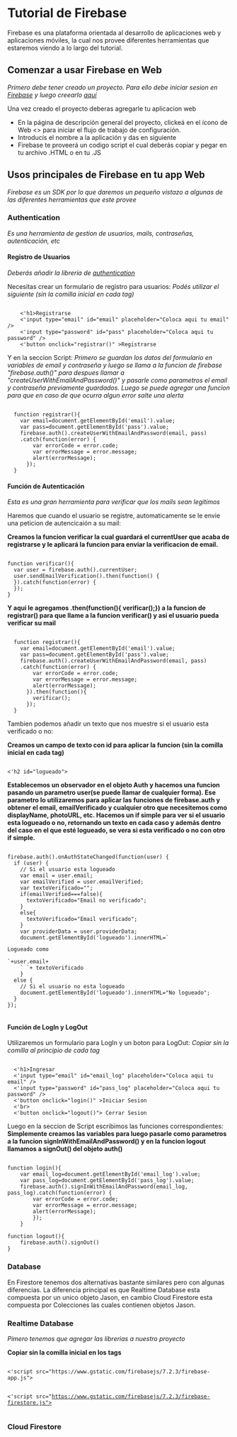 # Tutorial de Firebase
Firebase es una plataforma orientada al desarrollo de aplicaciones web y aplicaciones móviles, la cual nos provee diferentes herramientas que estaremos viendo a lo largo del tutorial.

## Comenzar a usar Firebase en Web
*Primero debe tener creado un proyecto. Para ello debe iniciar sesion en [Firebase](https://firebase.google.com/?hl=es-419) y luego creearlo [aquí](https://console.firebase.google.com/?hl=es)*

Una vez creado el proyecto deberas agregarle tu aplicacion web
- En la página de descripción general del proyecto, clickeá en el ícono de Web <> para iniciar el flujo de trabajo de configuración.
- Introducís el nombre a la aplicación y das en siguiente
- Firebase te proveerá un codigo script el cual deberás copiar y pegar en tu archivo .HTML o en tu .JS

## Usos principales de Firebase en tu app Web
*Firebase es un SDK por lo que daremos un pequeño vistazo a algunas de las diferentes herramientas que este provee*

### Authentication
*Es una herramienta de gestion de usuarios, mails, contraseñas, autenticación, etc*
#### Registro de Usuarios
*Deberás añadir la libreria de [authentication](https://firebase.google.com/docs/web/setup?hl=es-419#libraries_hosting-urls)*

Necesitas crear un formulario de registro para usuarios:
*Podés utilizar el siguiente (sin la comilla inicial en cada tag)*

<pre><code>
    <'h1>Registrarse</h1>
    <'input type="email" id="email" placeholder="Coloca aqui tu email" />
    <'input type="password" id="pass" placeholder="Coloca aqui tu password" />
    <'button onclick="registrar()" >Registrarse</button>
</code></pre>

Y en la seccion Script:
*Primero se guardan los datos del formulario en variables de email y contraseña y luego se llama a la funcion de firebase "firebase.auth()" para despues llamar a "createUserWithEmailAndPassword()" y pasarle como parametros el email y contraseña previamente guardados. Luego se puede agregar una funcion para que en caso de que ocurra algun error salte una alerta*
<pre><code>
  function registrar(){
    var email=document.getElementById('email').value;
    var pass=document.getElementById('pass').value;
    firebase.auth().createUserWithEmailAndPassword(email, pass)
    .catch(function(error) {
        var errorCode = error.code;
        var errorMessage = error.message;
        alert(errorMessage);
      });
  }
</code></pre>

#### Función de Autenticación
*Esta es una gran herramienta para verificar que los mails sean legitimos*

Haremos que cuando el usuario se registre, automaticamente se le envie una peticion de autencicaión a su mail:

**Creamos la funcion verificar la cual guardará el currentUser que acaba de registrarse y le aplicará la funcion para enviar la verificacion de email.**
<pre><code>
function verificar(){
  var user = firebase.auth().currentUser;
  user.sendEmailVerification().then(function() {
  }).catch(function(error) {
  });
}
</code></pre>

**Y aqui le agregamos .then(function(){ verificar();}) a la funcion de registrar() para que llame a la funcion verificar() y asi el usuario pueda verificar su mail**
<pre><code>
  function registrar(){
    var email=document.getElementById('email').value;
    var pass=document.getElementById('pass').value;
    firebase.auth().createUserWithEmailAndPassword(email, pass)
    .catch(function(error) {
        var errorCode = error.code;
        var errorMessage = error.message;
        alert(errorMessage);
      }).then(function(){
        verificar();
      });
  }
</code></pre>

Tambien podemos añadir un texto que nos muestre si el usuario esta verificado o no:

**Creamos un campo de texto con id para aplicar la funcion (sin la comilla inicial en cada tag)**

<pre><code>
<'h2 id="logueado"></h2>
</code></pre>
  
**Establecemos un observador en el objeto Auth y hacemos una funcion pasando un parametro user(se puede llamar de cualquier forma). Ese parametro lo utilizaremos para aplicar las funciones de firebase.auth y obtener el email, emailVerificado y cualquier otro que necesitemos como displayName, photoURL, etc. Hacemos un if simple para ver si el usuario esta logueado o no, retornando un texto en cada caso y además dentro del caso en el que esté logueado, se vera si esta verificado o no con otro if simple.**
<pre><code>
firebase.auth().onAuthStateChanged(function(user) {
  if (user) {
    // Si el usuario esta logueado
    var email = user.email;
    var emailVerified = user.emailVerified;
    var textoVerificado="";
    if(emailVerified===false){
      textoVerificado="Email no verificado";
    }
    else{
      textoVerificado="Email verificado";
    }
    var providerData = user.providerData;
    document.getElementById('logueado').innerHTML=`<p>Logueado como <p>`+user.email+
    ` `+ textoVerificado
    } 
  else {
    // Si el usuario no esta logueado
    document.getElementById('logueado').innerHTML="No logueado";
  }
});
</code></pre>

#### Función de LogIn y LogOut
Utilizaremos un formulario para LogIn y un boton para LogOut:
*Copiar sin la comilla al principio de cada tag*

<pre><code>
  <'h1>Ingresar</h1>
  <'input type="email" id="email_log" placeholder="Coloca aqui tu email" />
  <'input type="password" id="pass_log" placeholder="Coloca aqui tu password" />
  <'button onclick="login()" >Iniciar Sesion</button>
  <'br> 
  <'button onclick="logout()"> Cerrar Sesion </button>
</code></pre>

Luego en la seccion de Script escribimos las funciones correspondientes:
**Simplemente creamos las variables para luego pasarle como parametros a la funcion signInWithEmailAndPassword() y en la funcion logout llamamos a signOut() del objeto auth()**
<pre><code>  
function login(){
    var email_log=document.getElementById('email_log').value;
    var pass_log=document.getElementById('pass_log').value;
    firebase.auth().signInWithEmailAndPassword(email_log, pass_log).catch(function(error) {
        var errorCode = error.code;
        var errorMessage = error.message;
        alert(errorMessage);
        });
    }

function logout(){
    firebase.auth().signOut()
}
</code></pre>

### Database
En Firestore tenemos dos alternativas bastante similares pero con algunas diferencias. La diferencia principal es que Realtime Database esta compuesta por un unico objeto Jason, en cambio Cloud Firestore esta compuesta por Colecciones las cuales contienen objetos Jason.

### Realtime Database
*Pimero tenemos que agregar las librerias a nuestro proyecto*

**Copiar sin la comilla inicial en los tags**

<pre><code>
<'script src="https://www.gstatic.com/firebasejs/7.2.3/firebase-app.js"></script>
<'script src="https://www.gstatic.com/firebasejs/7.2.3/firebase-firestore.js"></script>
</code></pre>


### Cloud Firestore














